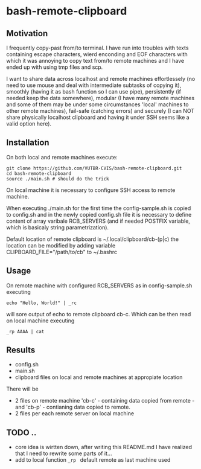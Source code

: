 # bash-remote-clipboard

## Motivation

I frequently copy-past from/to terminal.
I have run into troubles with texts containing escape characters, wierd enconding and EOF characters with which it was annoying to copy text from/to remote machines and I have ended up with using tmp files and scp. 

I want to share data across localhost and remote machines effortlessely (no need to use mouse and deal with intermediate subtasks of copying it), smoothly (having it as bash function so I can use pipe), persistently (if needed keep the data somewhere), modular (I have many remote machines and some of them may be under some circumstances 'local' machines to other remote machines), fail-safe (catching errors) and securely (I can NOT share physically localhost clipboard and having it under SSH seems like a valid option here).

## Installation

On both local and remote machines execute:

```
git clone https://github.com/VUTBR-CVIS/bash-remote-clipboard.git
cd bash-remote-clipboard
source ./main.sh # should do the trick
```

On local machine it is necessary to configure SSH access to remote machine.

When executing ./main.sh for the first time the config-sample.sh is copied to config.sh and in the newly copied config.sh file it is necessary to define content of array varibale RCB_SERVERS (and if needed POSTFIX variable, which is basicaly string parametrization).

Default location of remote clipboard is
~/.local/clipboard/cb-(p|c)
the location can be modified by adding variable  
CLIPBOARD_FILE="/path/to/cb" to ~/.bashrc

## Usage

On remote machine with configured RCB_SERVERS as in config-sample.sh executing

```
echo "Hello, World!" | _rc
```

will sore output of echo to remote clipboard cb-c.
Which can be then read on local machine executing

```
_rp AAAA | cat
```

## Results

- config.sh
- main.sh
- clipboard files on local and remote machines at appropiate location

There will be

- 2 files on remote machine 'cb-c' - containing data copied from remote - and 'cb-p' - contianing data copied to remote.
- 2 files per each remote server on local machine

## TODO ..

- core idea is wirtten down, after writing this README.md I have realized that I need to rewrite some parts of it...
- add to local function `_rp ` default remote as last machine used 